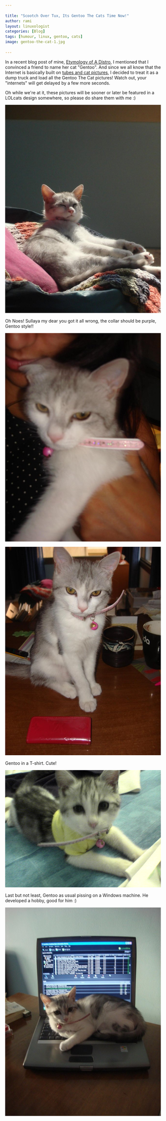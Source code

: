 ```yaml
---

title: "Scootch Over Tux, Its Gentoo The Cats Time Now!"
author: rami
layout: linuxologist
categories: [Blog]
tags: [humour, linux, gentoo, cats]
image: gentoo-the-cat-1.jpg

---
```


In a recent blog post of mine, [Etymology of A Distro](/2008/04/06/etymology-of-a-distro), I mentioned that I convinced a friend to name her cat "Gentoo". And since we all know that the Internet is basically built on [tubes and cat pictures](http://mixxingbowl.com/2008/03/20/social-mediacrity-the-plan/), I decided to treat it as a dump truck and load all the Gentoo The Cat pictures! Watch out, your "internets" will get delayed by a few more seconds.

Oh while we're at it, these pictures will be sooner or later be featured in a LOLcats design somewhere, so please do share them with me :)

![Gentoo The Cat Basking in the sun](/assets/images/content/blog/gentoo-the-cat-1.jpg)

Oh Noes! Sullaya my dear you got it all wrong, the collar should be purple, Gentoo style!!

![Gentoo The Cat](/assets/images/content/blog/gentoo-the-cat-2.jpg)

![Gentoo The Cat](/assets/images/content/blog/gentoo-the-cat-3.jpg)

Gentoo in a T-shirt. Cute!

![Gentoo The Cat in a tshirt!!](/assets/images/content/blog/gentoo-the-cat-4.jpg)

Last but not least, Gentoo as usual pissing on a Windows machine. He developed a hobby, good for him :)

![Gentoo The Cat pissing all over a Windows Machine. W00T!!](/assets/images/content/blog/gentoo-the-cat-5.jpg)

